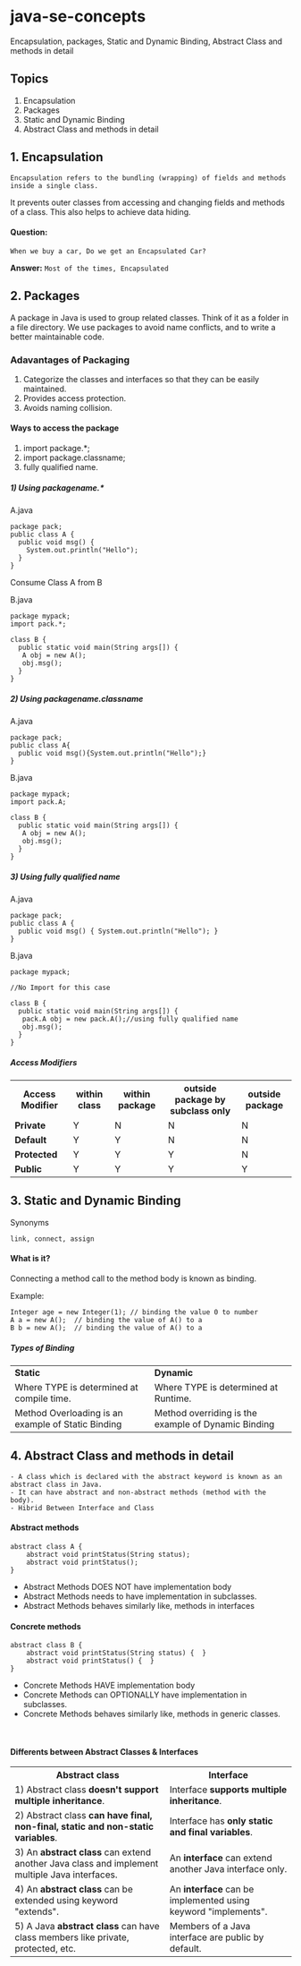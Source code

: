 # java-se-concepts
Encapsulation, packages, Static and Dynamic Binding, Abstract Class and methods in detail

## Topics
<ol>
    <li>Encapsulation</li>
    <li>Packages</li>
    <li>Static and Dynamic Binding</li>
    <li>Abstract Class and methods in detail</li>
</ol>

## 1. Encapsulation
`Encapsulation refers to the bundling (wrapping) of fields and methods inside a single class.`

It prevents outer classes from accessing and changing fields and methods of a class.
This also helps to achieve data hiding.

#### Question:

`When we buy a car, Do we get an Encapsulated Car? `

**Answer:**
`Most of the times, Encapsulated`

## 2. Packages

A package in Java is used to group related classes.
Think of it as a folder in a file directory.
We use packages to avoid name conflicts, and to write a better maintainable code.

### Adavantages of Packaging

<ol>
    <li>Categorize the classes and interfaces so that they can be easily maintained.</li>
    <li>Provides access protection.</li>
    <li>Avoids naming collision.</li>
</ol>

#### Ways to access the package
    
<ol>
    <li>import package.*;</li>
    <li>import package.classname;</li>
    <li>fully qualified name.</li>
</ol>

##### 1) Using packagename.*

A.java

    package pack;
    public class A {
      public void msg() {
        System.out.println("Hello");
      }
    }

Consume Class A from B

B.java

    package mypack;
    import pack.*;
    
    class B {
      public static void main(String args[]) {
       A obj = new A();
       obj.msg();
      }
    }

##### 2) Using packagename.classname

A.java

    package pack;
    public class A{
      public void msg(){System.out.println("Hello");}
    }

B.java

    package mypack;
    import pack.A;
    
    class B {
      public static void main(String args[]) {
       A obj = new A();
       obj.msg();
      }
    }

##### 3) Using fully qualified name

A.java

    package pack;
    public class A {
      public void msg() { System.out.println("Hello"); }
    }

B.java

    package mypack;
    
    //No Import for this case
    
    class B {
      public static void main(String args[]) {
       pack.A obj = new pack.A();//using fully qualified name
       obj.msg();
      }
    }

##### Access Modifiers

<table class="alt">
<tbody><tr><th>Access Modifier</th><th>within class</th><th>within package</th><th>outside package by subclass only</th><th>outside package</th></tr>
<tr><td><b>Private</b></td><td>Y</td><td>N</td><td>N</td><td>N</td></tr>
<tr><td><b>Default</b></td><td>Y</td><td>Y</td><td>N</td><td>N</td></tr>
<tr><td><b>Protected</b></td><td>Y</td><td>Y</td><td>Y</td><td>N</td></tr>
<tr><td><b>Public</b></td><td>Y</td><td>Y</td><td>Y</td><td>Y</td></tr>
</tbody></table>


## 3. Static and Dynamic Binding

Synonyms

    link, connect, assign

#### What is it?

Connecting a method call to the method body is known as binding.

Example:

    Integer age = new Integer(1); // binding the value 0 to number
    A a = new A();  // binding the value of A() to a
    B b = new A();  // binding the value of A() to a

##### Types of Binding

<table>
    <tr>
        <td> <strong>Static</strong> </td>
        <td> <strong>Dynamic</strong> </td>
    </tr>
    <tr>
        <td> Where TYPE is determined at compile time. </td>
        <td> Where TYPE is determined at Runtime. </td>
    </tr>
        <tr>
            <td> Method Overloading is an example of Static Binding  </td>
            <td> Method overriding is the example of Dynamic Binding </td>
        </tr>
</table>

## 4. Abstract Class and methods in detail

    - A class which is declared with the abstract keyword is known as an abstract class in Java.
    - It can have abstract and non-abstract methods (method with the body).
    - Hibrid Between Interface and Class

#### Abstract methods

    abstract class A {
        abstract void printStatus(String status);
        abstract void printStatus();
    }

<ul>
    <li>Abstract Methods DOES NOT have implementation body </li>
    <li>Abstract Methods needs to have implementation in subclasses.</li>
    <li>Abstract Methods behaves similarly like, methods in interfaces</li>
</ul>

#### Concrete methods

    abstract class B {
        abstract void printStatus(String status) {  }
        abstract void printStatus() {  }
    }

<ul>
    <li>Concrete Methods HAVE implementation body </li>
    <li>Concrete Methods can OPTIONALLY have implementation in subclasses.</li>
    <li>Concrete Methods behaves similarly like, methods in generic classes.</li>
</ul>

<br>

#### Differents between Abstract Classes & Interfaces

<table class="alt">
<tbody><tr><th>Abstract class</th><th>Interface</th></tr>
<tr><td>1) Abstract class <strong>doesn't support multiple inheritance</strong>.</td><td>Interface <strong>supports multiple inheritance</strong>.</td></tr>
<tr><td>2) Abstract class <strong>can have final, non-final, static and non-static variables</strong>.</td><td>Interface has <strong>only static and final variables</strong>.</td></tr>
<tr><td>3) An <strong>abstract class</strong> can extend another Java class and implement multiple Java interfaces.</td><td>An <strong>interface</strong> can extend another Java interface only.</td></tr>
<tr><td>4) An <strong>abstract class</strong> can be extended using keyword "extends".</td><td> An <strong>interface</strong> can be implemented using keyword "implements".</td></tr>
<tr><td>5) A Java <strong>abstract class</strong> can have class members like private, protected, etc.</td><td>Members of a Java interface are public by default. </td></tr>
</tbody></table>
